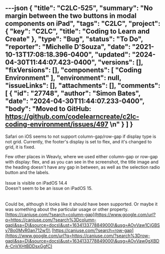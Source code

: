 ---json
{
  "title": "C2LC-525",
  "summary": "No margin between the two buttons in modal components on iPad",
  "tags": "C2LC",
  "project": {
    "key": "C2LC",
    "title": "Coding to Learn and Create"
  },
  "type": "Bug",
  "status": "To Do",
  "reporter": "Michelle D'Souza",
  "date": "2021-10-13T17:08:18.396-0400",
  "updated": "2024-04-30T11:44:07.423-0400",
  "versions": [],
  "fixVersions": [],
  "components": [
    "Coding Environment"
  ],
  "environment": null,
  "issueLinks": [],
  "attachments": [],
  "comments": [
    {
      "id": "27748",
      "author": "Simon Bates",
      "date": "2024-04-30T11:44:07.233-0400",
      "body": "Moved to GitHub: <https://github.com/codelearncreate/c2lc-coding-environment/issues/497>&#x20;\n"
    }
  ]
}
---
Safari on iOS seems to not support column-gap/row-gap if display type is not grid. Currently, the footer's display is set to flex, and it's changed to grid, it is fixed.

Few other places in Weavly, where we used either column-gap or row-gap with display: flex, and as you can see in the screenshot, the title image and the heading doesn't have any gap in between, as well as the selection radio button and the labels.\
 \
Issue is visible on iPadOS 14.4\
Doesn't seem to be an issue on iPadOS 15.\
 \
 \
Could be, although it looks like it should have been supported. Or maybe it was something about the particular usage or other property. [https://caniuse.com/?search=column-gap](https://www.google.com/url?q=https://caniuse.com/?search%3Dcolumn-gap\&sa=D\&source=docs\&ust=1634133778849000\&usg=AOvVaw1CjGBSv7Bo0MvR0an712w1)\
[https://caniuse.com/?search=row-gap](https://www.google.com/url?q=https://caniuse.com/?search%3Drow-gap\&sa=D\&source=docs\&ust=1634133778849000\&usg=AOvVaw0gXBDA-CnVXHtBDDsxGgfC)

        